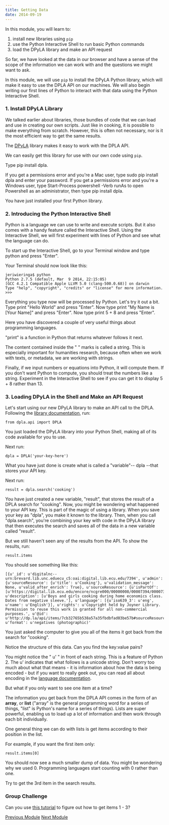 ```yaml
---
title: Getting Data
date: 2014-09-19
---
```


In this module, you will learn to:

1. install new libraries using `pip`
2. use the Python Interactive Shell to run basic Python commands
3. load the DPyLA library and make an API request

So far, we have looked at the data in our browser and have a sense of the scope of the information we can work with and the questions we might want to ask.

In this module, we will use `pip` to install the DPyLA Python library, which will make it easy to use the DPLA API on our machines. We will also begin writing our first lines of Python to interact with that data using the Python Interactive Shell.

### 1. Install DPyLA Library

We talked earlier about libraries, those bundles of code that we can load and use in creating our own scripts. Just like in cooking, it is possible to make everything from scratch. However, this is often not necessary, nor is it the most efficient way to get the same results. 

The [DPyLA](https://github.com/bibliotechy/DPyLA) library makes it easy to work with the DPLA API.

We can easily get this library for use with our own code using `pip`.

Type <span class="command">pip install dpla</span>. 

If you get a permissions error and you're a Mac user, type <span class="command">sudo pip install dpla</span> and enter your password. If you get a permissions error and you're a Windows user, type <span class="command">Start-Process powershell -Verb runAs</span> to open Powershell as an administrator, then type <span class="command">pip install dpla</span>.

You have just installed your first Python library.

### 2. Introducing the Python Interactive Shell

Python is a language we can use to write and execute scripts. But it also comes with a handy feature called the Interactive Shell. Using the Interactive Shell, we will first experiment with lines of Python and see what the language can do. 

To start up the Interactive Shell, go to your Terminal window and type <span class="command">python</span> and press "Enter".

Your Terminal should now look like this:

	jeriwieringa$ python
	Python 2.7.5 (default, Mar  9 2014, 22:15:05)
	[GCC 4.2.1 Compatible Apple LLVM 5.0 (clang-500.0.68)] on darwin
	Type "help", "copyright", "credits" or "license" for more information.
	>>>

Everything you type now will be processed by Python. Let's try it out a bit. Type <span class="command">print "Hello World"</span> and press "Enter". Now type <span class="command">print "My Name is [Your Name]"</span> and press "Enter". Now type <span class="command">print 5 + 8</span> and press "Enter".

Here you have discovered a couple of very useful things about programming languages. 

"print" is a function in Python that returns whatever follows it next. 

The content contained inside the " " marks is called a string. This is especially important for humanities research, because often when we work with texts, or metadata, we are working with strings.

Finally, if we input numbers or equations into Python, it will compute them. If you don't want Python to compute, you should treat the numbers like a string. Experiment in the Interactive Shell to see if you can get it to display <span class="command">5 + 8</span> rather than <span class="command">13</span>.

### 3. Loading DPyLA in the Shell and Make an API Request

Let's start using our new DPyLA library to make an API call to the DPLA. Following the [library documentation](https://github.com/bibliotechy/DPyLA), run:

	from dpla.api import DPLA 

You just loaded the DPyLA library into your Python Shell, making all of its code available for you to use.

Next run:
	
	dpla = DPLA('your-key-here')

What you have just done is create what is called a "variable"-- dpla --that stores your API key.

Next run:

	result = dpla.search('cooking')

You have just created a new variable, "result", that stores the result of a DPLA search for "cooking". Now, you might be wondering what happened to your API key. This is part of the magic of using a library. When you save your key as "dpla", you make it known to the library. Then, when you call "dpla.search", you're combining your key with code in the DPyLA library that then executes the search and saves all of the data in a new variable called "result". 

But we still haven't seen any of the results from the API. To show the results, run:

	result.items

You should see something like this:

	[{u'_id': u'digitalnc--urn:brevard.lib.unc.eduecu_c5:oai:digital.lib.ecu.edu/7394', u'admin': {u'sourceResource': {u'title': u'Cooking'}, u'validation_message': None, u'valid_after_enrich': True}, u'sourceResource': {u'isPartOf': [u'https://digital.lib.ecu.edu/encore/ncgre000/00000008/00007394/00007394_tn_0001.gif'], u'description': [u'Boys and girls cooking during home economics class. Dates from negative sleeve.'], u'language': [{u'iso639_3': u'eng', u'name': u'English'}], u'rights': u'Copyright held by Joyner Library. Permission to reuse this work is granted for all non-commercial purposes.', u'@id': u'http://dp.la/api/items/7cb32765b538a57a35fbdbfad03be57b#sourceResource', u'format': u'negatives (photographic)'

You just asked the computer to give you all of the items it got back from the search for "cooking". 

Notice the structure of this data. Can you find the key:value pairs? 

You might notice the " u' " in front of each string. This is a feature of Python 2. The u' indicates that what follows is a unicode string. Don't worry too much about what that means - it is information about how the data is being encoded - but if you want to really geek out, you can read all about encoding in the [language documentation](https://docs.python.org/2/tutorial/introduction.html#unicode-strings).

But what if you only want to see one item at a time?

The information you get back from the DPLA API comes in the form of an **array**, or **list** ("array" is the general programming word for a series of things, "list" is Python's name for a series of things). Lists are super powerful, enabling us to load up a lot of information and then work through each bit individually.

One general thing we can do with lists is get items according to their position in the list. 

For example, if you want the first item only:

	result.items[0]

You should now see a much smaller dump of data. You might be wondering why we used 0. Programming languages start counting with 0 rather than one.

Try to get the 3rd item in the search results. 

### Group Challenge

Can you use [this tutorial](http://effbot.org/zone/python-list.htm) to figure out how to get items 1 - 3?	


<span class="left">[Previous Module](module02.html)</span>
<span class="right">[Next Module](module04.html)</span>
